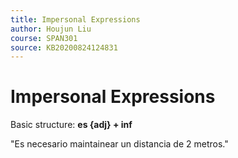 ```yaml
---
title: Impersonal Expressions
author: Houjun Liu
course: SPAN301
source: KB20200824124831
---
```


# Impersonal Expressions

Basic structure: **es {adj} + inf**

"Es necesario maintainear un distancia de 2 metros."



